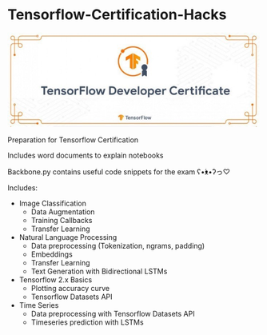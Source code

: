 # Tensorflow-Certification-Hacks

![Tensorflow Certification](Assets/front.jpeg)

Preparation for Tensorflow Certification

Includes word documents to explain notebooks 

Backbone.py contains useful code snippets for the exam ʕ•́ᴥ•̀ʔっ♡



Includes:

- Image Classification
  - Data Augmentation
  - Training Callbacks
  - Transfer Learning
- Natural Language Processing
  - Data preprocessing (Tokenization, ngrams, padding)
  - Embeddings
  - Transfer Learning
  - Text Generation with Bidirectional LSTMs
- Tensorflow 2.x Basics
  - Plotting accuracy curve
  - Tensorflow Datasets API
- Time Series
  - Data preprocessing with Tensorflow Datasets API
  - Timeseries prediction with LSTMs

